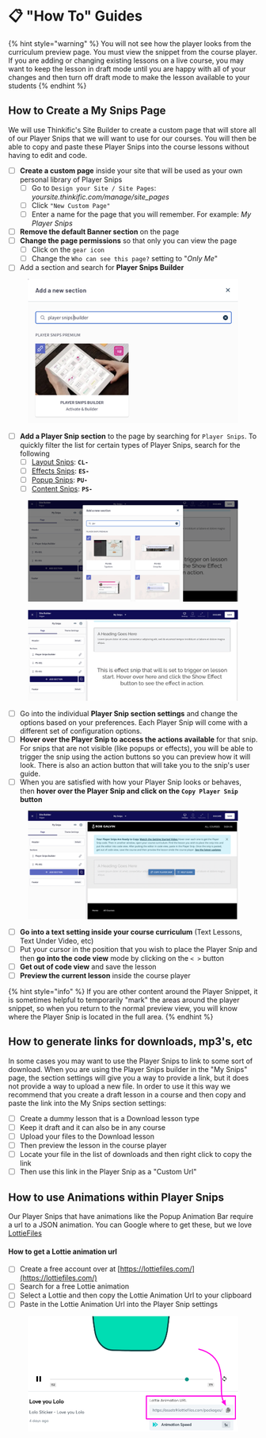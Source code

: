 # 📋 "How To" Guides



{% hint style="warning" %}
You will not see how the player looks from the curriculum preview page. You must view the snippet from the course player. If you are adding or changing existing lessons on a live course, you may want to keep the lesson in draft mode until you are happy with all of your changes and then turn off draft mode to make the lesson available to your students
{% endhint %}

## How to Create a My Snips Page

We will use Thinkific's Site Builder to create a custom page that will store all of our Player Snips that we will want to use for our courses. You will then be able to copy and paste these Player Snips into the course lessons without having to edit and code.

* [ ] **Create a custom page** inside your site that will be used as your own personal library of Player Snips
  * [ ] Go to `Design your Site / Site Pages`: _yoursite.thinkific.com/manage/site\_pages_
  * [ ] Click `"New Custom Page"`
  * [ ] Enter a name for the page that you will remember. For example: _My Player Snips_
* [ ] **Remove the default Banner section** on the page
* [ ] **Change the page permissions** so that only you can view the page
  * [ ] Click on the `gear icon`
  * [ ] Change the `Who can see this page?` setting to "_Only Me_"
* [ ] Add a section and search for **Player Snips Builder**

<figure><img src=".gitbook/assets/Screen Shot 2022-11-20 at 4.42.38 AM.png" alt=""><figcaption></figcaption></figure>

* [ ] **Add a Player Snip section** to the page by searching for `Player Snips`. To quickly filter the list for certain types of Player Snips, search for the following
  * [ ] [Layout Snips](the-snips/layout-snips/): **`CL-`**&#x20;
  * [ ] [Effects Snips](the-snips/effects-snips/): **`ES-`**
  * [ ] [Popup Snips](the-snips/popup-snips/): **`PU-`**
  * [ ] [Content Snips](the-snips/content-snips/): **`PS-`**

<figure><img src=".gitbook/assets/Screen Shot 2022-11-20 at 4.58.44 AM.png" alt=""><figcaption></figcaption></figure>

<figure><img src=".gitbook/assets/Screen Shot 2022-11-20 at 4.54.39 AM.png" alt=""><figcaption></figcaption></figure>



* [ ] Go into the individual **Player Snip section settings** and change the options based on your preferences. Each Player Snip will come with a different set of configuration options.
* [ ] **Hover over the Player Snip to access the actions available** for that snip. For snips that are not visible (like popups or effects), you will be able to trigger the snip using the action buttons so you can preview how it will look. There is also an action button that will take you to the snip's user guide.
* [ ] When you are satisfied with how your Player Snip looks or behaves, then **hover over the Player Snip and click on the `Copy Player Snip` button**

<figure><img src=".gitbook/assets/Screen Shot 2022-11-20 at 4.49.30 AM.png" alt=""><figcaption></figcaption></figure>

* [ ] **Go into a text setting inside your course curriculum** (Text Lessons, Text Under Video, etc)
* [ ] Put your cursor in the position that you wish to place the Player Snip and then **go into the code view** mode by clicking on the `< >` button
* [ ] **Get out of code view** and save the lesson
* [ ] **Preview the current lesson** inside the course player

{% hint style="info" %}
If you are other content around the Player Snippet, it is sometimes helpful to temporarily "mark" the areas around the player snippet, so when you return to the normal preview view, you will know where the Player Snip is located in the full area.
{% endhint %}

## How to generate links for downloads, mp3's, etc

In some cases you may want to use the Player Snips to link to some sort of download. When you are using the Player Snips builder in the "My Snips" page, the section settings will give you a way to provide a link, but it does not provide a way to upload a new file. In order to use it this way we recommend that you create a draft lesson in a course and then copy and paste the link into the My Snips section settings:

* [ ] Create a dummy lesson that is a Download lesson type&#x20;
* [ ] Keep it draft and it can also be in any course&#x20;
* [ ] Upload your files to the Download lesson
* [ ] Then preview the lesson in the course player
* [ ] Locate your file in the list of downloads and then right click to copy the link
* [ ] Then use this link in the Player Snip as a "Custom Url"

## How to use Animations within Player Snips

Our Player Snips that have animations like the Popup Animation Bar require a url to a JSON animation. You can Google where to get these, but we love [LottieFiles](https://lottiefiles.com/)

#### How to get a Lottie animation url

* [ ] Create a free account over at [https://lottiefiles.com/](https://lottiefiles.com/)
* [ ] Search for a free Lottie animation&#x20;
* [ ] Select a Lottie and then copy the  Lottie Animation Url to your clipboard
* [ ] Paste in the Lottie Animation Url into the Player Snip settings

<figure><img src=".gitbook/assets/Featured-animations-from-our-community.png" alt=""><figcaption></figcaption></figure>

